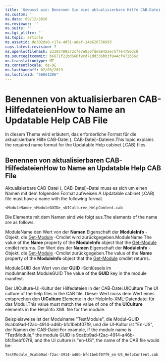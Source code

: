 ```yaml
---
title: 'Gewusst wie: Benennen Sie eine aktualisierbare Hilfe CAB-Datei | Microsoft-Dokumentation'
ms.custom: ''
ms.date: 09/12/2016
ms.reviewer: ''
ms.suite: ''
ms.tgt_pltfrm: ''
ms.topic: article
ms.assetid: de302da0-c17a-4d31-a8ef-14a626738993
caps.latest.revision: 7
ms.openlocfilehash: 23303489372cfe7e036fdea842ae75f7e47503c8
ms.sourcegitcommit: b6871f21bd666f9cd71dd336bb3f844cf472b56c
ms.translationtype: MT
ms.contentlocale: de-DE
ms.lasthandoff: 02/03/2019
ms.locfileid: "56861286"
---
```

# <a name="how-to-name-an-updatable-help-cab-file"></a><span data-ttu-id="c92e0-102">Benennen von aktualisierbaren CAB-Hilfedateien</span><span class="sxs-lookup"><span data-stu-id="c92e0-102">How to Name an Updatable Help CAB File</span></span>

<span data-ttu-id="c92e0-103">In diesem Thema wird erläutert, das erforderliche Format für die aktualisierbare Hilfe CAB-Datei (. CAB-Datei)-Dateien.</span><span class="sxs-lookup"><span data-stu-id="c92e0-103">This topic explains the required name format for the Updatable Help cabinet (.CAB) files.</span></span>

## <a name="how-to-name-an-updatable-help-cab-file"></a><span data-ttu-id="c92e0-104">Benennen von aktualisierbaren CAB-Hilfedateien</span><span class="sxs-lookup"><span data-stu-id="c92e0-104">How to Name an Updatable Help CAB File</span></span>

<span data-ttu-id="c92e0-105">Aktualisierbare CAB-Datei (. CAB-Datei)-Datei muss es sich um einen Namen mit dem folgenden Format aufweisen.</span><span class="sxs-lookup"><span data-stu-id="c92e0-105">A Updatable cabinet (.CAB) file must have a name with the following format.</span></span>

`<ModuleName>_<ModuleGUID>_<UICulture>_HelpContent.cab`

<span data-ttu-id="c92e0-106">Die Elemente mit dem Namen sind wie folgt aus.</span><span class="sxs-lookup"><span data-stu-id="c92e0-106">The elements of the name are as follows.</span></span>

<span data-ttu-id="c92e0-107">ModuleName den Wert von der **Namen** Eigenschaft der **ModuleInfo** -Objekt, die [Get-Module](/powershell/module/Microsoft.PowerShell.Core/Get-Module) -Cmdlet wird zurückgegeben.</span><span class="sxs-lookup"><span data-stu-id="c92e0-107">ModuleName The value of the **Name** property of the **ModuleInfo** object that the [Get-Module](/powershell/module/Microsoft.PowerShell.Core/Get-Module) cmdlet returns.</span></span>
<span data-ttu-id="c92e0-108">Der Wert des der **Namen** Eigenschaft der **ModuleInfo** -Objekt, die [Get-Module](/powershell/module/Microsoft.PowerShell.Core/Get-Module) -Cmdlet zurückgegeben.</span><span class="sxs-lookup"><span data-stu-id="c92e0-108">The value of the **Name** property of the **ModuleInfo** object that the [Get-Module](/powershell/module/Microsoft.PowerShell.Core/Get-Module) cmdlet returns.</span></span>

<span data-ttu-id="c92e0-109">ModuleGUID den Wert von der **GUID** -Schlüssels im modulmanifest.</span><span class="sxs-lookup"><span data-stu-id="c92e0-109">ModuleGUID The value of the **GUID** key in the module manifest.</span></span>

<span data-ttu-id="c92e0-110">Der UICulture-UI-Kultur der Hilfedateien in der CAB-Datei.</span><span class="sxs-lookup"><span data-stu-id="c92e0-110">UICulture The UI culture of the help files in the CAB file.</span></span> <span data-ttu-id="c92e0-111">Dieser Wert muss dem Wert eines entsprechen den **UICulture** Elemente in der HelpInfo-XML-Datendatei für das Modul.</span><span class="sxs-lookup"><span data-stu-id="c92e0-111">This value must match the value of one of the **UICulture** elements in the HelpInfo XML file for the module.</span></span>

<span data-ttu-id="c92e0-112">Beispielsweise ist der Modulname "TestModule", die Modul-GUID 9cabb9ad-f2ac-4914-a46b-bfc1bebf07f9, und die UI-Kultur ist "En-US", der Namen der CAB-Datei:</span><span class="sxs-lookup"><span data-stu-id="c92e0-112">For example, if the module name is "TestModule," the module GUID is 9cabb9ad-f2ac-4914-a46b-bfc1bebf07f9, and the UI culture is "en-US", the name of the CAB file would be:</span></span>

`TestModule_9cabb9ad-f2ac-4914-a46b-bfc1bebf07f9_en-US_HelpContent.cab`